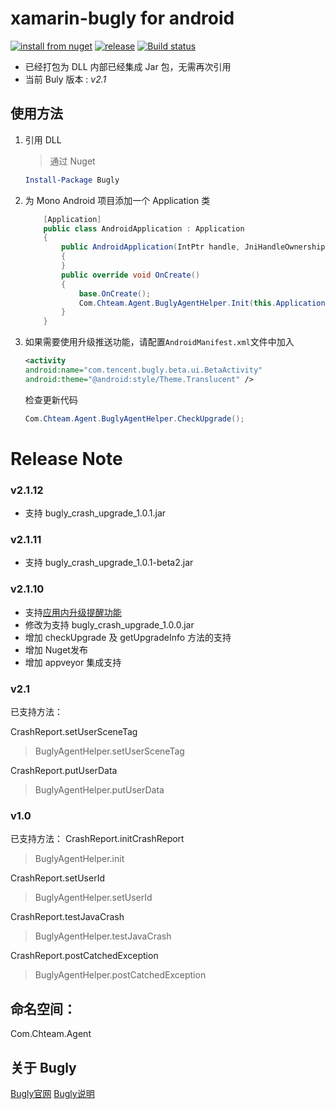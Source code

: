 # xamarin-bugly for android

[![install from nuget](http://img.shields.io/nuget/v/Bugly.svg?style=flat-square)](https://www.nuget.org/packages/Bugly)
[![release](https://img.shields.io/github/release/chsword/xamarin-bugly.svg?style=flat-square)](https://github.com/chsword/xamarin-bugly/releases)
[![Build status](https://ci.appveyor.com/api/projects/status/36lyx13fig2q2xyb/branch/master?svg=true)](https://ci.appveyor.com/project/chsword/xamarin-bugly/branch/master)

* 已经打包为 DLL 内部已经集成 Jar 包，无需再次引用
* 当前 Buly 版本 : *v2.1*

## 使用方法
1. 引用 DLL
    > 通过 Nuget

    ```powershell
    Install-Package Bugly
    ```
2. 为 Mono Android 项目添加一个 Application 类

    ``` csharp
        [Application]
        public class AndroidApplication : Application
        {
            public AndroidApplication(IntPtr handle, JniHandleOwnership ownerShip) : base(handle, ownerShip)
            {
            }
            public override void OnCreate()
            {
                base.OnCreate();
                Com.Chteam.Agent.BuglyAgentHelper.Init(this.ApplicationContext, "appId");
            }
        }
    ```
3. 如果需要使用升级推送功能，请配置```AndroidManifest.xml```文件中加入

    ```xml
    <activity
    android:name="com.tencent.bugly.beta.ui.BetaActivity"
    android:theme="@android:style/Theme.Translucent" />
    ```
    
    检查更新代码
    
    ```c#
    Com.Chteam.Agent.BuglyAgentHelper.CheckUpgrade();
    ```

# Release Note

### v2.1.12

* 支持 bugly_crash_upgrade_1.0.1.jar

### v2.1.11

* 支持 bugly_crash_upgrade_1.0.1-beta2.jar

### v2.1.10
* 支持[应用内升级提醒功能](http://bugly.qq.com/betaAndroidSdk)
* 修改为支持 bugly_crash_upgrade_1.0.0.jar
* 增加 checkUpgrade 及 getUpgradeInfo 方法的支持
* 增加 Nuget发布
* 增加 appveyor 集成支持

### v2.1
已支持方法：

CrashReport.setUserSceneTag
> BuglyAgentHelper.setUserSceneTag

CrashReport.putUserData
> BuglyAgentHelper.putUserData

### v1.0
已支持方法：
CrashReport.initCrashReport
> BuglyAgentHelper.init

CrashReport.setUserId
> BuglyAgentHelper.setUserId

CrashReport.testJavaCrash
> BuglyAgentHelper.testJavaCrash

CrashReport.postCatchedException
> BuglyAgentHelper.postCatchedException


## 命名空间：
Com.Chteam.Agent


## 关于 Bugly

[Bugly官网](http://bugly.qq.com/)
[Bugly说明](http://bugly.qq.com/introduction)
